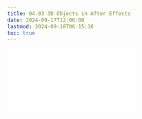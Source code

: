 ```yaml
---
title: 04.03 3D Objects in After Effects
date: 2024-09-17T12:00:00
lastmod: 2024-09-18T06:15:16
toc: true
---
```


![Link to included file contents](../../../../video/after-effects/3d-objects-in-after-effects.md)

